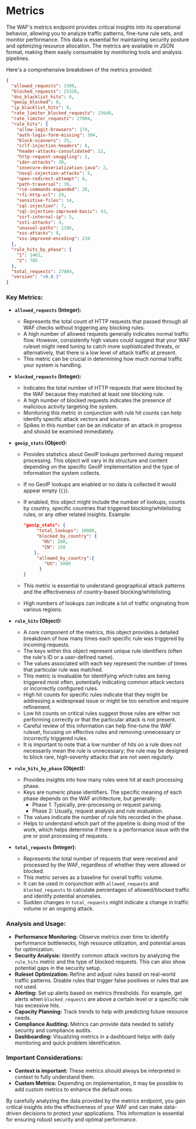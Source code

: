 # Metrics

The WAF's metrics endpoint provides critical insights into its operational behavior, allowing you to analyze traffic patterns, fine-tune rule sets, and monitor performance. This data is essential for maintaining security posture and optimizing resource allocation. The metrics are available in JSON format, making them easily consumable by monitoring tools and analysis pipelines.

Here's a comprehensive breakdown of the metrics provided:

```json
{
  "allowed_requests": 1509,
  "blocked_requests": 25328,
  "dns_blacklist_hits": 0,
  "geoip_blocked": 0,
  "ip_blacklist_hits": 0,
  "rate_limiter_blocked_requests": 23640,
  "rate_limiter_requests": 27004,
  "rule_hits": {
    "allow-legit-browsers": 174,
    "auth-login-form-missing": 304,
    "block-scanners": 25,
    "crlf-injection-headers": 8,
    "header-attacks-consolidated": 22,
    "http-request-smuggling": 2,
    "idor-attacks": 30,
    "insecure-deserialization-java": 2,
    "nosql-injection-attacks": 5,
    "open-redirect-attempt": 6,
    "path-traversal": 30,
    "rce-commands-expanded": 28,
    "rfi-http-url": 29,
    "sensitive-files": 14,
    "sql-injection": 7,
    "sql-injection-improved-basic": 43,
    "ssrf-internal-ip": 5,
    "ssti-attacks": 4,
    "unusual-paths": 1186,
    "xss-attacks": 8,
    "xss-improved-encoding": 234
  },
  "rule_hits_by_phase": {
    "1": 1461,
    "2": 705
  },
  "total_requests": 27004,
  "version": "v0.0.1"
}
```

### Key Metrics:

*   **`allowed_requests` (Integer):**
    *   Represents the total count of HTTP requests that passed through all WAF checks without triggering any blocking rules.
    *   A high number of allowed requests generally indicates normal traffic flow. However, consistently high values could suggest that your WAF ruleset might need tuning to catch more sophisticated threats, or alternatively, that there is a low level of attack traffic at present.
    *   This metric can be crucial in determining how much normal traffic your system is handling.
*   **`blocked_requests` (Integer):**
    *   Indicates the total number of HTTP requests that were blocked by the WAF because they matched at least one blocking rule.
    *   A high number of blocked requests indicates the presence of malicious activity targeting the system.
    *   Monitoring this metric in conjunction with rule hit counts can help identify specific attack vectors and sources.
    *   Spikes in this number can be an indicator of an attack in progress and should be examined immediately.
*   **`geoip_stats` (Object):**
    *   Provides statistics about GeoIP lookups performed during request processing. This object will vary in its structure and content depending on the specific GeoIP implementation and the type of information the system collects.
    *   If no GeoIP lookups are enabled or no data is collected it would appear empty (`{}`).
    *   If enabled, this object might include the number of lookups, counts by country, specific countries that triggered blocking/whitelisting rules, or any other related insights. Example:

        ```json
        "geoip_stats": {
             "total_lookups": 10000,
             "blocked_by_country": {
               "RU": 200,
               "CN": 150
            },
             "allowed_by_country":{
                "US": 5000
              }
        }
        ```
    *   This metric is essential to understand geographical attack patterns and the effectiveness of country-based blocking/whitelisting.
    *   High numbers of lookups can indicate a lot of traffic originating from various regions.

*   **`rule_hits` (Object):**
    *   A core component of the metrics, this object provides a detailed breakdown of how many times each specific rule was triggered by incoming requests.
    *   The keys within this object represent unique rule identifiers (often the rule's ID or a user-defined name).
    *   The values associated with each key represent the number of times that particular rule was matched.
    *   This metric is invaluable for identifying which rules are being triggered most often, potentially indicating common attack vectors or incorrectly configured rules.
    *   High hit counts for specific rules indicate that they might be addressing a widespread issue or might be too sensitive and require refinement.
    *   Low hit counts on critical rules suggest those rules are either not performing correctly or that the particular attack is not present.
    *   Careful review of this information can help fine-tune the WAF ruleset, focusing on effective rules and removing unnecessary or incorrectly triggered rules.
    *   It is important to note that a low number of hits on a rule does not necessarily mean the rule is unnecessary; the rule may be designed to block rare, high-severity attacks that are not seen regularly.
* **`rule_hits_by_phase` (Object):**
    * Provides insights into how many rules were hit at each processing phase.
    * Keys are numeric phase identifiers. The specific meaning of each phase depends on the WAF architecture, but generally:
        * Phase 1: Typically, pre-processing or request parsing.
        * Phase 2: Usually, request analysis and rule evaluation.
    * The values indicate the number of rule hits recorded in the phase.
    *  Helps to understand which part of the pipeline is doing most of the work, which helps determine if there is a performance issue with the pre or post processing of requests.
*   **`total_requests` (Integer):**
    *   Represents the total number of requests that were received and processed by the WAF, regardless of whether they were allowed or blocked.
    *   This metric serves as a baseline for overall traffic volume.
    *   It can be used in conjunction with `allowed_requests` and `blocked_requests` to calculate percentages of allowed/blocked traffic and identify potential anomalies.
    *   Sudden changes in `total_requests` might indicate a change in traffic volume or an ongoing attack.

### Analysis and Usage:

*   **Performance Monitoring:** Observe metrics over time to identify performance bottlenecks, high resource utilization, and potential areas for optimization.
*   **Security Analysis:** Identify common attack vectors by analyzing the `rule_hits` metric and the type of blocked requests. This can also show potential gaps in the security setup.
*   **Ruleset Optimization:** Refine and adjust rules based on real-world traffic patterns. Disable rules that trigger false positives or rules that are not used.
*   **Alerting:** Set up alerts based on metrics thresholds. For example, get alerts when `blocked_requests` are above a certain level or a specific rule has excessive hits.
*   **Capacity Planning:** Track trends to help with predicting future resource needs.
*   **Compliance Auditing:** Metrics can provide data needed to satisfy security and compliance audits.
*   **Dashboarding:** Visualizing metrics in a dashboard helps with daily monitoring and quick problem identification.

### Important Considerations:

*  **Context is important:** These metrics should always be interpreted in context to fully understand them.
*   **Custom Metrics:** Depending on implementation, it may be possible to add custom metrics to enhance the default ones.

By carefully analyzing the data provided by the metrics endpoint, you gain critical insights into the effectiveness of your WAF and can make data-driven decisions to protect your applications. This information is essential for ensuring robust security and optimal performance.

